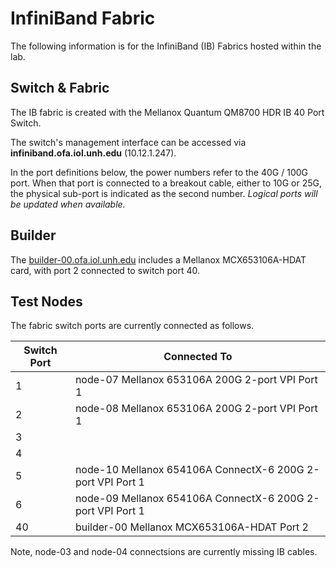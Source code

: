 # InfiniBand Fabric

The following information is for the InfiniBand (IB) Fabrics hosted within the lab.

## Switch & Fabric

The IB fabric is created with the Mellanox Quantum QM8700 HDR IB 40 Port Switch.

The switch's management interface can be accessed via **infiniband.ofa.iol.unh.edu** (10.12.1.247).

In the port definitions below, the power numbers refer to the 40G / 100G port. When
that port is connected to a breakout cable, either to 10G or 25G, the physical
sub-port is indicated as the second number.  *Logical ports will be updated
when available.*

## Builder

The [builder-00.ofa.iol.unh.edu](bulders.md) includes a Mellanox MCX653106A-HDAT card, with port 2 connected to switch port 40.

## Test Nodes

The fabric switch ports are currently connected as follows.

| Switch Port | Connected To                                                       |
|-------------|--------------------------------------------------------------------|
| 1           | node-07 Mellanox 653106A 200G 2-port VPI Port 1                    |
| 2           | node-08 Mellanox 653106A 200G 2-port VPI Port 1                    |
| 3           |                                                                    |
| 4           |                                                                    |
| 5           | node-10 Mellanox 654106A ConnectX-6 200G 2-port VPI Port 1         |
| 6           | node-09 Mellanox 654106A ConnectX-6 200G 2-port VPI Port 1         |
| 40          | builder-00 Mellanox MCX653106A-HDAT Port 2                         |

Note, node-03 and node-04 connectsions are currently missing IB cables.
